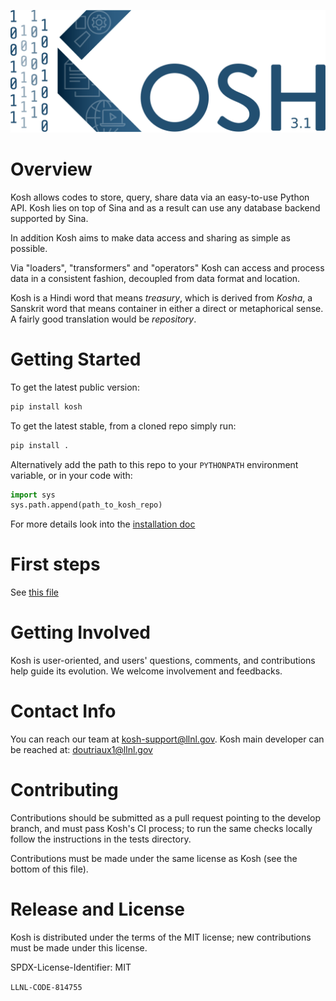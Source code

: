 ![Kosh Logo](share/icons/png/Kosh_Logo_Blue.png)
# Overview

Kosh allows codes to store, query, share data via an easy-to-use Python API. Kosh lies on top of Sina and as a result can use any database backend supported by Sina.

In addition Kosh aims to make data access and sharing as simple as possible.

Via "loaders", "transformers" and "operators" Kosh can access and process data in a consistent fashion, decoupled from data format and location. 

Kosh is a Hindi word that means *treasury*, which is derived from *Kosha*, a Sanskrit word that means container in either a direct or metaphorical sense. A fairly good translation would be *repository*.

# Getting Started


To get the latest public version:

```bash
pip install kosh
```

To get the latest stable, from a cloned repo simply run:

```bash
pip install .
```

Alternatively  add the path to this repo to your `PYTHONPATH` environment variable, or in your code with:

```python
import sys
sys.path.append(path_to_kosh_repo)
```

For more details look into the [installation doc](INSTALL.md)

# First steps

See [this file](docs/source/users/index.md)

# Getting Involved
Kosh is user-oriented, and users' questions, comments, and contributions help guide its evolution. We welcome involvement and feedbacks.

# Contact Info
You can reach our team at kosh-support@llnl.gov.
Kosh main developer can be reached at: doutriaux1@llnl.gov

# Contributing
Contributions should be submitted as a pull request pointing to the develop branch, and must pass Kosh's CI process; to run the same checks locally follow the instructions in the tests directory.

Contributions must be made under the same license as Kosh (see the bottom of this file).

# Release and License
Kosh is distributed under the terms of the MIT license; new contributions must be made under this license.

SPDX-License-Identifier: MIT

``LLNL-CODE-814755``